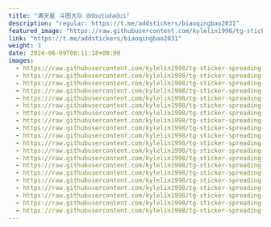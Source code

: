 ```yaml
---
title: "满天星 斗图大队 @doutudadui"
description: "regular: https://t.me/addstickers/biaoqingbao2031"
featured_image: "https://raw.githubusercontent.com/kylelin1998/tg-sticker-spreading-worldwide-images/main/img/3552e3a3-ba98-4c9c-8c75-070574bc38b6.jpg"
link: "https://t.me/addstickers/biaoqingbao2031"
weight: 3
date: 2024-06-09T08:11:18+08:00
images:
  - https://raw.githubusercontent.com/kylelin1998/tg-sticker-spreading-worldwide-images/main/img/3552e3a3-ba98-4c9c-8c75-070574bc38b6.jpg
  - https://raw.githubusercontent.com/kylelin1998/tg-sticker-spreading-worldwide-images/main/img/50679809-43a3-4b8c-9335-322eb4d721a4.jpg
  - https://raw.githubusercontent.com/kylelin1998/tg-sticker-spreading-worldwide-images/main/img/ec9a8405-6fa5-467e-a087-650ec6e16a4f.jpg
  - https://raw.githubusercontent.com/kylelin1998/tg-sticker-spreading-worldwide-images/main/img/2e8aa39b-676a-4efc-86b9-9843c8d0a47c.jpg
  - https://raw.githubusercontent.com/kylelin1998/tg-sticker-spreading-worldwide-images/main/img/7f44cf20-30a1-497b-bbad-0c2a9c39bd33.jpg
  - https://raw.githubusercontent.com/kylelin1998/tg-sticker-spreading-worldwide-images/main/img/024ea557-f40b-4c82-b969-7299c677f016.jpg
  - https://raw.githubusercontent.com/kylelin1998/tg-sticker-spreading-worldwide-images/main/img/e8ef11cd-a6e2-4ab7-8b11-4be0c4dfcff1.jpg
  - https://raw.githubusercontent.com/kylelin1998/tg-sticker-spreading-worldwide-images/main/img/deba299e-105c-4242-a505-7f9d28965f55.jpg
  - https://raw.githubusercontent.com/kylelin1998/tg-sticker-spreading-worldwide-images/main/img/b503112a-c77f-4c50-8db2-c709de69dc7a.jpg
  - https://raw.githubusercontent.com/kylelin1998/tg-sticker-spreading-worldwide-images/main/img/82202bdb-1a03-49da-b1fd-1b9cbd003d15.jpg
  - https://raw.githubusercontent.com/kylelin1998/tg-sticker-spreading-worldwide-images/main/img/ba19d7d7-8ad3-4ebb-a6a8-1049f79ed051.jpg
  - https://raw.githubusercontent.com/kylelin1998/tg-sticker-spreading-worldwide-images/main/img/f39aa4e2-e5b5-4cb6-9961-10e354a770d1.jpg
  - https://raw.githubusercontent.com/kylelin1998/tg-sticker-spreading-worldwide-images/main/img/f06d3e45-cc74-48bf-a011-156449beb2fd.jpg
  - https://raw.githubusercontent.com/kylelin1998/tg-sticker-spreading-worldwide-images/main/img/3cf24a44-c776-441a-95f5-d5436d6a8103.jpg
  - https://raw.githubusercontent.com/kylelin1998/tg-sticker-spreading-worldwide-images/main/img/27652023-15ed-49c9-bd25-a5a23b6b0676.jpg
  - https://raw.githubusercontent.com/kylelin1998/tg-sticker-spreading-worldwide-images/main/img/dcc76b1a-e545-45c5-b98b-a2ace10b09db.jpg
  - https://raw.githubusercontent.com/kylelin1998/tg-sticker-spreading-worldwide-images/main/img/9bb770e8-2673-4c45-bd1a-f9fe559fc963.jpg
  - https://raw.githubusercontent.com/kylelin1998/tg-sticker-spreading-worldwide-images/main/img/34a6fc8b-4ce4-4dc0-8ec6-dc6cdba6d442.jpg
  - https://raw.githubusercontent.com/kylelin1998/tg-sticker-spreading-worldwide-images/main/img/43acb2ca-ec2e-4ace-a8aa-c6c7bfa67470.jpg
  - https://raw.githubusercontent.com/kylelin1998/tg-sticker-spreading-worldwide-images/main/img/c8670804-4cef-49f6-9ad4-96fb4afb9319.jpg
---
```

